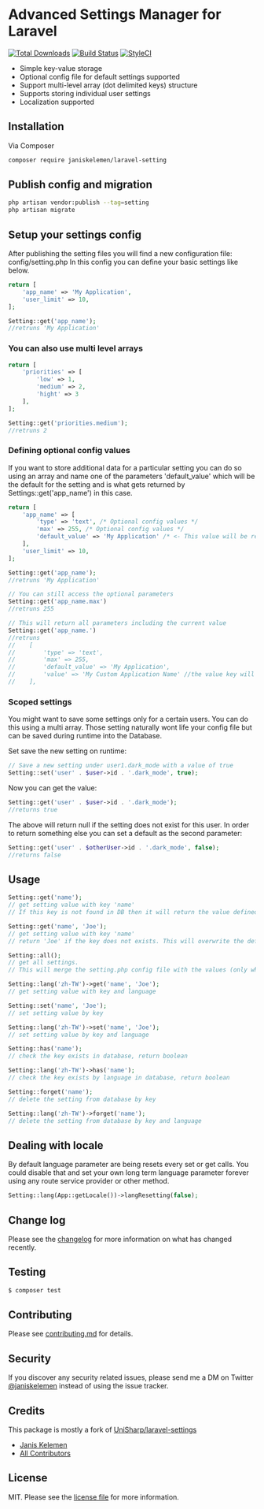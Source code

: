 # Advanced Settings Manager for Laravel

[![Total Downloads][ico-downloads]][link-downloads]
[![Build Status][ico-travis]][link-travis]
[![StyleCI][ico-styleci]][link-styleci]

-   Simple key-value storage
-   Optional config file for default settings supported
-   Support multi-level array (dot delimited keys) structure
-   Supports storing individual user settings
-   Localization supported

## Installation

Via Composer

```bash
composer require janiskelemen/laravel-setting
```

## Publish config and migration

```bash
php artisan vendor:publish --tag=setting
php artisan migrate
```

## Setup your settings config

After publishing the setting files you will find a new configuration file: config/setting.php
In this config you can define your basic settings like below.

```php
return [
    'app_name' => 'My Application',
    'user_limit' => 10,
];
```

```php
Setting::get('app_name');
//retruns 'My Application'
```

### You can also use multi level arrays

```php
return [
    'priorities' => [
        'low' => 1,
        'medium' => 2,
        'hight' => 3
    ],
];
```

```php
Setting::get('priorities.medium');
//retruns 2
```

### Defining optional config values

If you want to store additional data for a particular setting you can do so using an array and name one of the parameters
'default_value' which will be the default for the setting and is what gets returned by Settings::get('app_name') in this case.

```php
return [
    'app_name' => [
        'type' => 'text', /* Optional config values */
        'max' => 255, /* Optional config values */
        'default_value' => 'My Application' /* <- This value will be returned by Setting::get('app_name') if key is not found in DB */
    ],
    'user_limit' => 10,
];
```

```php
Setting::get('app_name');
//retruns 'My Application'

// You can still access the optional parameters
Setting::get('app_name.max')
//retruns 255

// This will return all parameters including the current value
Setting::get('app_name.')
//retruns
//    [
//        'type' => 'text',
//        'max' => 255,
//        'default_value' => 'My Application',
//        'value' => 'My Custom Application Name' //the value key will be added with the current value saved in the database (or default if not in database yet)
//    ],
```

### Scoped settings

You might want to save some settings only for a certain users. You can do this using a multi array.
Those setting naturally wont life your config file but can be saved during runtime into the Database.

Set save the new setting on runtime:

```php
// Save a new setting under user1.dark_mode with a value of true
Setting::set('user' . $user->id . '.dark_mode', true);
```

Now you can get the value:

```php
Setting::get('user' . $user->id . '.dark_mode');
//returns true
```

The above will return null if the setting does not exist for this user.
In order to return something else you can set a default as the second parameter:

```php
Setting::get('user' . $otherUser->id . '.dark_mode', false);
//returns false
```

## Usage

```php
Setting::get('name');
// get setting value with key 'name'
// If this key is not found in DB then it will return the value defined from the config file or null if the key is also not defined in the config file.

Setting::get('name', 'Joe');
// get setting value with key 'name'
// return 'Joe' if the key does not exists. This will overwrite the default coming from the config file.

Setting::all();
// get all settings.
// This will merge the setting.php config file with the values (only where lang is null) found in the database and returns a collection.

Setting::lang('zh-TW')->get('name', 'Joe');
// get setting value with key and language

Setting::set('name', 'Joe');
// set setting value by key

Setting::lang('zh-TW')->set('name', 'Joe');
// set setting value by key and language

Setting::has('name');
// check the key exists in database, return boolean

Setting::lang('zh-TW')->has('name');
// check the key exists by language in database, return boolean

Setting::forget('name');
// delete the setting from database by key

Setting::lang('zh-TW')->forget('name');
// delete the setting from database by key and language
```

## Dealing with locale

By default language parameter are being resets every set or get calls. You could disable that and set your own long term language parameter forever using any route service provider or other method.

```php
Setting::lang(App::getLocale())->langResetting(false);
```

## Change log

Please see the [changelog](changelog.md) for more information on what has changed recently.

## Testing

```bash
$ composer test
```

## Contributing

Please see [contributing.md](contributing.md) for details.

## Security

If you discover any security related issues, please send me a DM on Twitter [@janiskelemen](https://twitter.com/janiskelemen) instead of using the issue tracker.

## Credits

This package is mostly a fork of [UniSharp/laravel-settings](https://github.com/UniSharp/laravel-settings)

-   [Janis Kelemen](https://twitter.com/janiskelemen)
-   [All Contributors][link-contributors]

## License

MIT. Please see the [license file](LICENSE) for more information.

[ico-downloads]: https://img.shields.io/packagist/dt/janiskelemen/laravel-setting.svg?style=flat-square
[ico-travis]: https://img.shields.io/travis/janiskelemen/laravel-setting/master.svg?style=flat-square
[ico-styleci]: https://github.styleci.io/repos/166064246/shield?branch=master
[link-packagist]: https://packagist.org/packages/janiskelemen/laravel-setting
[link-downloads]: https://packagist.org/packages/janiskelemen/laravel-setting
[link-travis]: https://travis-ci.org/janiskelemen/laravel-setting
[link-styleci]: https://github.styleci.io/repos/166064246
[link-author]: https://github.com/janiskelemen

[link-contributors]: ../../contributors]
